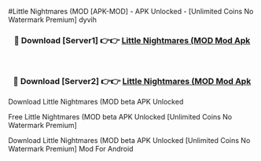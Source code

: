 #Little Nightmares (MOD [APK-MOD] - APK Unlocked - [Unlimited Coins No Watermark Premium] dyvih



<div align="center">

<h3>🔴 Download [Server1] 👉👉 <a href="https://momento.my/?title=Little_Nightmares_(MOD">Little Nightmares (MOD Mod Apk</a></h3><br>

<h3>🔴 Download [Server2] 👉👉 <a href="https://momento.my/?title=Little_Nightmares_(MOD">Little Nightmares (MOD Mod Apk</a></h3>
</div>



Download Little Nightmares (MOD beta APK Unlocked

Free Little Nightmares (MOD beta APK Unlocked [Unlimited Coins No Watermark Premium]

Download Little Nightmares (MOD beta APK Unlocked [Unlimited Coins No Watermark Premium] Mod For Android

